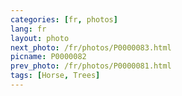 ```yaml
---
categories: [fr, photos]
lang: fr
layout: photo
next_photo: /fr/photos/P0000083.html
picname: P0000082
prev_photo: /fr/photos/P0000081.html
tags: [Horse, Trees]
---
```

